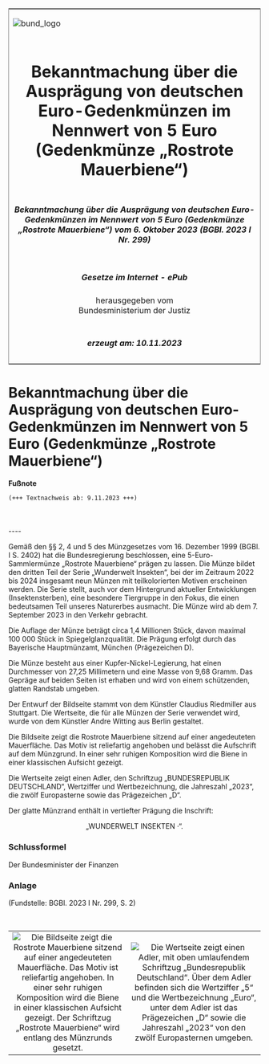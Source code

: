 <span id="DECKBLATT.html"></span>

<table border="0" frame="border" width="100%">

<tr valign="top">

<td align="left">

![bund\_logo](BfJ_2021_Web_de_de.gif)

</td>

<td align="right">

 

</td>

</tr>

<tr align="center" valign="middle">

<td colspan="2">

# Bekanntmachung über die Ausprägung von deutschen Euro-Gedenkmünzen im Nennwert von 5 Euro (Gedenkmünze „Rostrote Mauerbiene“)

</td>

</tr>

<tr align="center" valign="middle">

<td colspan="2">

##### Bekanntmachung über die Ausprägung von deutschen Euro-Gedenkmünzen im Nennwert von 5 Euro (Gedenkmünze „Rostrote Mauerbiene“) vom 6. Oktober 2023 (BGBl. 2023 I Nr. 299)

</td>

</tr>

<tr align="center" valign="middle">

<td colspan="2">

  
  

##### Gesetze im Internet - ePub  
  
herausgegeben vom  
Bundesministerium der Justiz

</td>

</tr>

<tr align="center" valign="bottom">

<td colspan="2">

  
  

##### erzeugt am: 10.11.2023

</td>

</tr>

</table>

<span id="BJNR12B0A0023.html"></span>

# Bekanntmachung über die Ausprägung von deutschen Euro-Gedenkmünzen im Nennwert von 5 Euro (Gedenkmünze „Rostrote Mauerbiene“)

<div>

  
**Fußnote**

<div class="jnhtml">

<div>

<div class="jurAbsatz">

  

``` 
(+++ Textnachweis ab: 9.11.2023 +++)

 
```

</div>

</div>

</div>

</div>

<span id="BJNR12B0A0023BJNE000100000.html"></span>

###   
\----

<div>

<div class="jnhtml">

<div>

<div class="jurAbsatz">

Gemäß den §§ 2, 4 und 5 des Münzgesetzes vom 16. Dezember 1999 (BGBl. I
S. 2402) hat die Bundesregierung beschlossen, eine 5-Euro-Sammlermünze
„Rostrote Mauerbiene“ prägen zu lassen. Die Münze bildet den dritten
Teil der Serie „Wunderwelt Insekten“, bei der im Zeitraum 2022 bis 2024
insgesamt neun Münzen mit teilkolorierten Motiven erscheinen werden. Die
Serie stellt, auch vor dem Hintergrund aktueller Entwicklungen
(Insektensterben), eine besondere Tiergruppe in den Fokus, die einen
bedeutsamen Teil unseres Naturerbes ausmacht. Die Münze wird ab dem 7.
September 2023 in den Verkehr gebracht.

</div>

<div class="jurAbsatz">

Die Auflage der Münze beträgt circa 1,4 Millionen Stück, davon maximal
100 000 Stück in Spiegelglanzqualität. Die Prägung erfolgt durch das
Bayerische Hauptmünzamt, München (Prägezeichen D).

</div>

<div class="jurAbsatz">

Die Münze besteht aus einer Kupfer-Nickel-Legierung, hat einen
Durchmesser von 27,25 Millimetern und eine Masse von 9,68 Gramm. Das
Gepräge auf beiden Seiten ist erhaben und wird von einem schützenden,
glatten Randstab umgeben.

</div>

<div class="jurAbsatz">

Der Entwurf der Bildseite stammt von dem Künstler Claudius Riedmiller
aus Stuttgart. Die Wertseite, die für alle Münzen der Serie verwendet
wird, wurde von dem Künstler Andre Witting aus Berlin gestaltet.

</div>

<div class="jurAbsatz">

Die Bildseite zeigt die Rostrote Mauerbiene sitzend auf einer
angedeuteten Mauerfläche. Das Motiv ist reliefartig angehoben und
belässt die Aufschrift auf dem Münzgrund. In einer sehr ruhigen
Komposition wird die Biene in einer klassischen Aufsicht gezeigt.

</div>

<div class="jurAbsatz">

Die Wertseite zeigt einen Adler, den Schriftzug „BUNDESREPUBLIK
DEUTSCHLAND“, Wertziffer und Wertbezeichnung, die Jahreszahl „2023“, die
zwölf Europasterne sowie das Prägezeichen „D“.

</div>

<div class="jurAbsatz">

Der glatte Münzrand enthält in vertiefter Prägung die Inschrift:

</div>

<div class="jurAbsatz" style="text-align:center;">

„WUNDERWELT INSEKTEN ·“.

</div>

</div>

</div>

</div>

<span id="BJNR12B0A0023BJNE000200000.html"></span>

### Schlussformel  

<div>

<div class="jnhtml">

<div>

<div class="jurAbsatz">

<span class="SP">Der Bundesminister der Finanzen</span>

</div>

</div>

</div>

</div>

<span id="BJNR12B0A0023BJNE000300000.html"></span>

### Anlage  

<div>

<div class="jnhtml">

<div>

<div class="jurAbsatz">

<div class="kommentar_Fundstelle">

(Fundstelle: BGBl. 2023 I Nr. 299, S. 2)

</div>

</div>

<div class="jurAbsatz">

 

</div>

|                                                                                                                                                                                                                                                                                                                               |                                                                                                                                                                                                                                                                                                                          |
| :---------------------------------------------------------------------------------------------------------------------------------------------------------------------------------------------------------------------------------------------------------------------------------------------------------------------------: | :----------------------------------------------------------------------------------------------------------------------------------------------------------------------------------------------------------------------------------------------------------------------------------------------------------------------: |
| ![Die Bildseite zeigt die Rostrote Mauerbiene sitzend auf einer angedeuteten Mauerfläche. Das Motiv ist reliefartig angehoben. In einer sehr ruhigen Komposition wird die Biene in einer klassischen Aufsicht gezeigt. Der Schriftzug „Rostrote Mauerbiene“ wird entlang des Münzrunds gesetzt.](bgbl1_2023_j02990_0010.jpeg) | ![Die Wertseite zeigt einen Adler, mit oben umlaufendem Schriftzug „Bundesrepublik Deutschland“. Über dem Adler befinden sich die Wertziffer „5“ und die Wertbezeichnung „Euro“, unter dem Adler ist das Prägezeichen „D“ sowie die Jahreszahl „2023“ von den zwölf Europasternen umgeben.](bgbl1_2023_j02990_0020.jpeg) |

</div>

</div>

</div>

